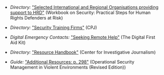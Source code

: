 
  * *Directory:* ["Selected International and Regional Organisations providing support to HRD"](http://frontlinedefenders.org/files/workbook_eng.pdf#page=101) (Workbook on Security: Practical Steps for Human Rights Defenders at Risk)

  * *Directory:* ["Security Training Firms"](https://www.cpj.org/reports/2012/04/security-training.php) (CPJ)

  * *Digital Emergency Contacts:* ["Seeking Remote Help"](https://digitaldefenders.org/digitalfirstaid/sections/investment-committee/) (The Digital First Aid Kit)

  * *Directory:* ["Resource Handbook"](http://www.tcij.org/resources/resource-handbook) (Center for Investigative Journalism)

  * *Guide:* ["Additional Resources: p. 298"](http://www.odihpn.org/download/gpr_8_revised2pdf#page=298) (Operational Security Management in Violent Environments (Revised Edition))

